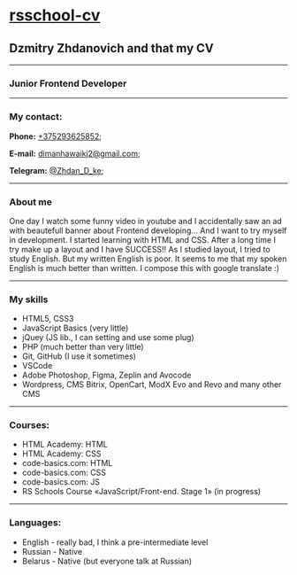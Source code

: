 # [rsschool-cv](https://ph0enixt1m3.github.io/rsschool-cv/cv)

## Dzmitry Zhdanovich and that my CV

******

### Junior Frontend Developer

******

### My contact:
**Phone:** [+375293625852](tel:+375293625852);

**E-mail:**  [dimanhawaikj2@gmail.com](mailto:dimanhawaikj2@gmail.com);

**Telegram:** [@Zhdan_D_ke](https://t.me/Zhdan_D_ke);

******

### About me

One day I watch some funny video in youtube and I accidentally saw an ad with beautefull banner about Frontend developing...
And I want to try myself in development. I started learning with HTML and CSS. After a long time I try make up a layout and I have SUCCESS!!
As I studied layout, I tried to study English. But my written English is poor. It seems to me that my spoken English is much better than written.
I compose this with google translate :)

******

### My skills

* HTML5, CSS3
* JavaScript Basics (very little)
* jQuey (JS lib., I can setting and use some plug)
* PHP (much better than very little)
* Git, GitHub (I use it sometimes)
* VSCode
* Adobe Photoshop, Figma, Zeplin and Avocode
* Wordpress, CMS Bitrix, OpenCart, ModX Evo and Revo and many other CMS

******

### Courses:

* HTML Academy: HTML
* HTML Academy: CSS
* code-basics.com: HTML
* code-basics.com: CSS
* code-basics.com: JS
* RS Schools Course «JavaScript/Front-end. Stage 1» (in progress)

******

### Languages:

* English - really bad, I think a pre-intermediate level
* Russian - Native
* Belarus - Native (but everyone talk at Russian)

